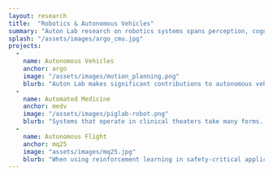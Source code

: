 ```yaml
---
layout: research
title:  "Robotics & Autonomous Vehicles"
summary: "Auton Lab research on robotics systems spans perception, cognition, and actuation. Current application domains for our robotics research include autonomous trama care robots as well as autonomous vehicles."
splash: "/assets/images/argo_cmu.jpg"
projects:
  - 
    name: Autonomous Vehicles
    anchor: argo
    image: "/assets/images/motion_planning.png"
    blurb: "Auton Lab makes significant contributions to autonomous vehicle technology ranging from reinforcement learning tools for motion planning to developing systems to deploy the technology in the real world."
  -
    name: Automated Medicine
    anchor: medv
    image: "/assets/images/piglab-robot.png"
    blurb: "Systems that operate in clinical theaters take many forms. Our work ranges from technology that enables physical robots to perform safe needle insertion into veins or arteries, to devices that measure vitals of patients in intensive care and forecast future episodes that might require emergency care, to new types of sensors that help quantify the state of health of human subjects. We also develop systems for closed loop control of medical procedures such as fluid resuscitation, and tools for assessing quality of data collected at the bedside and monitoring reliability of healthcare equipment."
  -
    name: Autonomous Flight
    anchor: mq25
    image: "assets/images/mq25.jpg"
    blurb: "When using reinforcement learning in safety-critical applications, robustness, the probability of an agent not landing in irreversible and catastrophic states (i.e. collision), plays a crucial role in determining product viability. However, as an agent's performance improves, it becomes rare to encounter and collect data on the long tail of scenarios in which the agent does poorly, hence resulting in the remaining 10% of the scenarios being significantly more difficult compared to learning to solve the first 90% of the scenarios. Our work focuses on using curriculum learning and genetic algorithms to sample-efficiently train an RL agent against the long tail of scenarios."
---
```



<!-- Notes
Autonomous Vehicles
Swapnil's talk details https://www.ri.cmu.edu/event/msr-thesis-talk-swapnil-pande/
Jeff's work with Uber and Argo should be highlighted here, should we link to Argo too?

Medical Devices
Work with image segmentation to support needle insertion in TRACIR
Broad lab effort for vital sign measurement and alert adjudication
-->
